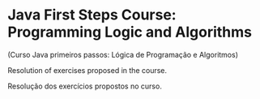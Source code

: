 #  Java First Steps Course: Programming Logic and Algorithms
(Curso Java primeiros passos: Lógica de Programação e Algoritmos)

Resolution of exercises proposed in the course.

Resolução dos exercícios propostos no curso.
